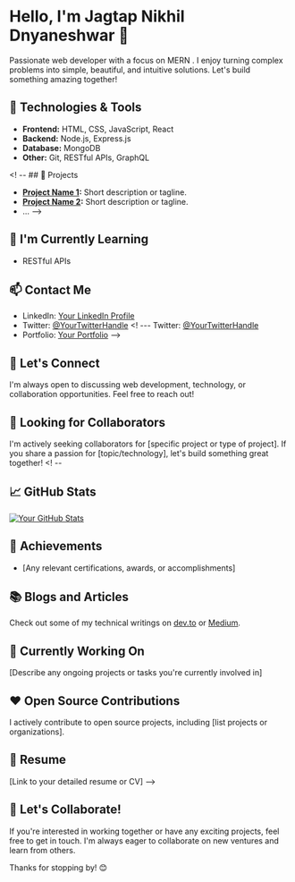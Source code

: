 # Hello, I'm Jagtap Nikhil Dnyaneshwar 👋

Passionate web developer with a focus on MERN . I enjoy turning complex problems into simple, beautiful, and intuitive solutions. Let's build something amazing together!

## 🔧 Technologies & Tools

- **Frontend:** HTML, CSS, JavaScript, React
- **Backend:** Node.js, Express.js
- **Database:** MongoDB
- **Other:** Git, RESTful APIs, GraphQL

<! -- ## 🚀 Projects

- **[Project Name 1](link-to-repo):** Short description or tagline.
- **[Project Name 2](link-to-repo):** Short description or tagline.
- ...
-->
## 🌱 I'm Currently Learning

- RESTful APIs

## 📫 Contact Me

- LinkedIn: [Your LinkedIn Profile](https://www.linkedin.com/in/JagtapNIkhil1806/)
- Twitter: [@YourTwitterHandle](https://twitter.com/your-username)
<! ---
 Twitter: [@YourTwitterHandle](https://twitter.com/your-username)
- Portfolio: [Your Portfolio](https://your-portfolio.com)
-->
## 💬 Let's Connect

I'm always open to discussing web development, technology, or collaboration opportunities. Feel free to reach out!

## 🤝 Looking for Collaborators

I'm actively seeking collaborators for [specific project or type of project]. If you share a passion for [topic/technology], let's build something great together!
<! --
## 📈 GitHub Stats

[![Your GitHub Stats](https://github-readme-stats.vercel.app/api?username=your-username&show_icons=true&hide=contribs&theme=radical)](https://github.com/your-username)

## 🎉 Achievements

- [Any relevant certifications, awards, or accomplishments]

## 📚 Blogs and Articles

Check out some of my technical writings on [dev.to](https://dev.to/your-username) or [Medium](https://medium.com/@your-username).

## 🚧 Currently Working On

[Describe any ongoing projects or tasks you're currently involved in]

## ❤️ Open Source Contributions

I actively contribute to open source projects, including [list projects or organizations].

## 📝 Resume

[Link to your detailed resume or CV]
-->
## 📣 Let's Collaborate!

If you're interested in working together or have any exciting projects, feel free to get in touch. I'm always eager to collaborate on new ventures and learn from others.

Thanks for stopping by! 😊
